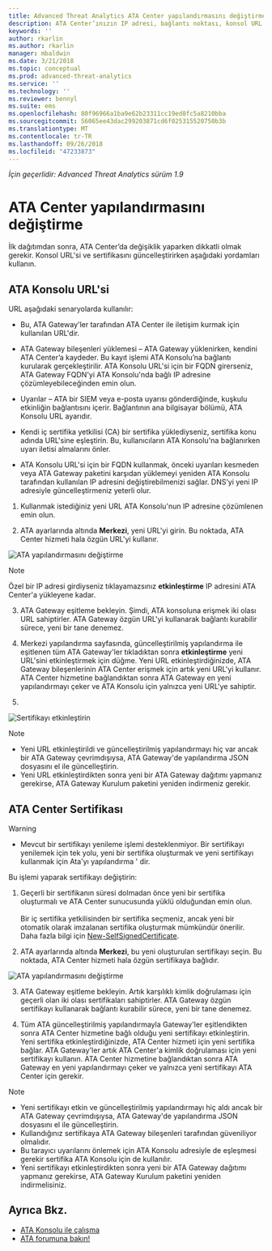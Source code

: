 ```yaml
---
title: Advanced Threat Analytics ATA Center yapılandırmasını değiştirme | Microsoft Docs
description: ATA Center’ınızın IP adresi, bağlantı noktası, konsol URL’si veya sertifikasını nasıl değiştireceğinizi açıklar.
keywords: ''
author: rkarlin
ms.author: rkarlin
manager: mbaldwin
ms.date: 3/21/2018
ms.topic: conceptual
ms.prod: advanced-threat-analytics
ms.service: ''
ms.technology: ''
ms.reviewer: bennyl
ms.suite: ems
ms.openlocfilehash: 80f96966a1ba9e62b23311cc19ed8fc5a8210bba
ms.sourcegitcommit: 56065ee43dac299203871cd6f025315520750b3b
ms.translationtype: MT
ms.contentlocale: tr-TR
ms.lasthandoff: 09/26/2018
ms.locfileid: "47233873"
---
```

*İçin geçerlidir: Advanced Threat Analytics sürüm 1.9*



# <a name="modifying-the-ata-center-configuration"></a>ATA Center yapılandırmasını değiştirme


İlk dağıtımdan sonra, ATA Center’da değişiklik yaparken dikkatli olmak gerekir. Konsol URL'si ve sertifikasını güncelleştirirken aşağıdaki yordamları kullanın.

## <a name="the-ata-console-url"></a>ATA Konsolu URL'si

URL aşağıdaki senaryolarda kullanılır:

-   Bu, ATA Gateway'ler tarafından ATA Center ile iletişim kurmak için kullanılan URL'dir.

- ATA Gateway bileşenleri yüklemesi – ATA Gateway yüklenirken, kendini ATA Center’a kaydeder. Bu kayıt işlemi ATA Konsolu’na bağlantı kurularak gerçekleştirilir. ATA Konsolu URL'si için bir FQDN girerseniz, ATA Gateway FQDN'yi ATA Konsolu'nda bağlı IP adresine çözümleyebileceğinden emin olun.

-   Uyarılar – ATA bir SIEM veya e-posta uyarısı gönderdiğinde, kuşkulu etkinliğin bağlantısını içerir. Bağlantının ana bilgisayar bölümü, ATA Konsolu URL ayarıdır.

-   Kendi iç sertifika yetkilisi (CA) bir sertifika yüklediyseniz, sertifika konu adında URL'sine eşleştirin. Bu, kullanıcıların ATA Konsolu'na bağlanırken uyarı iletisi almalarını önler.

-   ATA Konsolu URL'si için bir FQDN kullanmak, önceki uyarıları kesmeden veya ATA Gateway paketini karşıdan yüklemeyi yeniden ATA Konsolu tarafından kullanılan IP adresini değiştirebilmenizi sağlar. DNS’yi yeni IP adresiyle güncelleştirmeniz yeterli olur.

1. Kullanmak istediğiniz yeni URL ATA Konsolu'nun IP adresine çözümlenen emin olun.

2. ATA ayarlarında altında **Merkezi**, yeni URL'yi girin. Bu noktada, ATA Center hizmeti hala özgün URL'yi kullanır. 

 ![ATA yapılandırmasını değiştirme](media/change-center-config.png)

  > [!NOTE]
  > Özel bir IP adresi girdiyseniz tıklayamazsınız **etkinleştirme** IP adresini ATA Center'a yükleyene kadar.
    
3. ATA Gateway eşitleme bekleyin. Şimdi, ATA konsoluna erişmek iki olası URL sahiptirler. ATA Gateway özgün URL'yi kullanarak bağlantı kurabilir sürece, yeni bir tane denemez.

4. Merkezi yapılandırma sayfasında, güncelleştirilmiş yapılandırma ile eşitlenen tüm ATA Gateway'ler tıkladıktan sonra **etkinleştirme** yeni URL'sini etkinleştirmek için düğme. Yeni URL etkinleştirdiğinizde, ATA Gateway bileşenlerinin ATA Center erişmek için artık yeni URL'yi kullanır. ATA Center hizmetine bağlandıktan sonra ATA Gateway en yeni yapılandırmayı çeker ve ATA Konsolu için yalnızca yeni URL'ye sahiptir. 
5. 
 ![Sertifikayı etkinleştirin](media/center-activation.png)

> [!NOTE]
> -   Yeni URL etkinleştirildi ve güncelleştirilmiş yapılandırmayı hiç var ancak bir ATA Gateway çevrimdışıysa, ATA Gateway'de yapılandırma JSON dosyasını el ile güncelleştirin.
> -   Yeni URL etkinleştirdikten sonra yeni bir ATA Gateway dağıtımı yapmanız gerekirse, ATA Gateway Kurulum paketini yeniden indirmeniz gerekir.


## <a name="the-ata-center-certificate"></a>ATA Center Sertifikası

> [!WARNING]
> - Mevcut bir sertifikayı yenileme işlemi desteklenmiyor. Bir sertifikayı yenilemek için tek yolu, yeni bir sertifika oluşturmak ve yeni sertifikayı kullanmak için Ata'yı yapılandırma ' dir.


Bu işlemi yaparak sertifikayı değiştirin:

1. Geçerli bir sertifikanın süresi dolmadan önce yeni bir sertifika oluşturmalı ve ATA Center sunucusunda yüklü olduğundan emin olun. <br></br>Bir iç sertifika yetkilisinden bir sertifika seçmeniz, ancak yeni bir otomatik olarak imzalanan sertifika oluşturmak mümkündür önerilir. Daha fazla bilgi için [New-SelfSignedCertificate](https://technet.microsoft.com/itpro/powershell/windows/pkiclient/new-selfsignedcertificate).

2. ATA ayarlarında altında **Merkezi**, bu yeni oluşturulan sertifikayı seçin. Bu noktada, ATA Center hizmeti hala özgün sertifikaya bağlıdır. 

 ![ATA yapılandırmasını değiştirme](media/change-center-config.png)

3. ATA Gateway eşitleme bekleyin. Artık karşılıklı kimlik doğrulaması için geçerli olan iki olası sertifikaları sahiptirler. ATA Gateway özgün sertifikayı kullanarak bağlantı kurabilir sürece, yeni bir tane denemez.

4. Tüm ATA güncelleştirilmiş yapılandırmayla Gateway'ler eşitlendikten sonra ATA Center hizmetine bağlı olduğu yeni sertifikayı etkinleştirin. Yeni sertifika etkinleştirdiğinizde, ATA Center hizmeti için yeni sertifika bağlar. ATA Gateway'ler artık ATA Center'a kimlik doğrulaması için yeni sertifikayı kullanın. ATA Center hizmetine bağlandıktan sonra ATA Gateway en yeni yapılandırmayı çeker ve yalnızca yeni sertifikayı ATA Center için gerekir. 

> [!NOTE]
> -   Yeni sertifikayı etkin ve güncelleştirilmiş yapılandırmayı hiç aldı ancak bir ATA Gateway çevrimdışıysa, ATA Gateway'de yapılandırma JSON dosyasını el ile güncelleştirin.
> -   Kullandığınız sertifikaya ATA Gateway bileşenleri tarafından güveniliyor olmalıdır.
> -   Bu tarayıcı uyarılarını önlemek için ATA Konsolu adresiyle de eşleşmesi gerekir sertifika ATA Konsolu için de kullanılır.
> -   Yeni sertifikayı etkinleştirdikten sonra yeni bir ATA Gateway dağıtımı yapmanız gerekirse, ATA Gateway Kurulum paketini yeniden indirmelisiniz.



 
## <a name="see-also"></a>Ayrıca Bkz.
- [ATA Konsolu ile çalışma](working-with-ata-console.md)
- [ATA forumuna bakın!](https://aka.ms/ata-forum)

